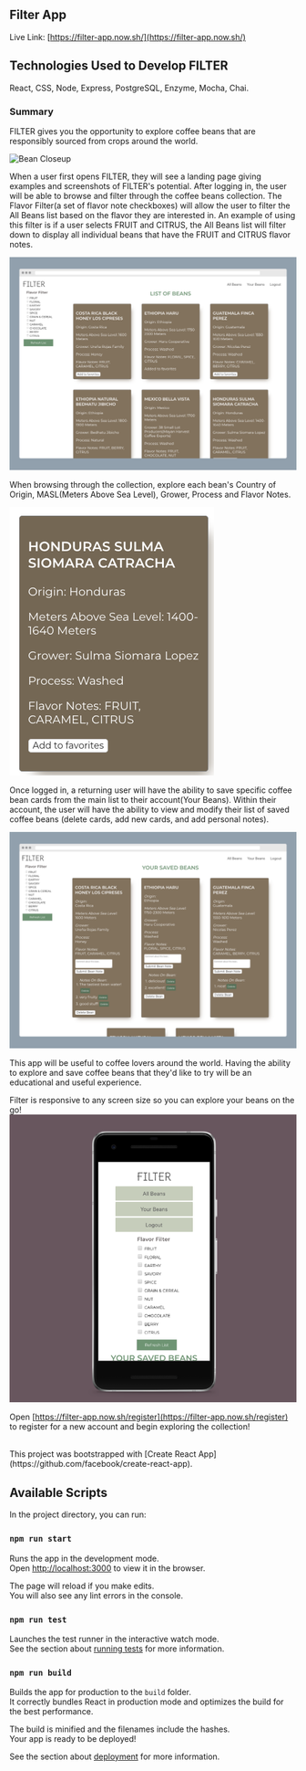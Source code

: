 ## Filter App

Live Link: [https://filter-app.now.sh/](https://filter-app.now.sh/)

## Technologies Used to Develop FILTER
React, CSS, Node, Express, PostgreSQL, Enzyme, Mocha, Chai.

### Summary

FILTER gives you the opportunity to explore coffee beans that are responsibly sourced from crops around the world.

![Bean Closeup](README-asset/coffee4.jpg?raw=true)

When a user first opens FILTER, they will see a landing page giving examples and screenshots of FILTER's potential. After logging in, the user will be able to browse and filter through the coffee beans collection. The Flavor Filter(a set of flavor note checkboxes) will allow the user to filter the All Beans list based on the flavor they are interested in. An example of using this filter is if a user selects FRUIT and CITRUS, the All Beans list will filter down to display all individual beans that have the FRUIT and CITRUS flavor notes. 

![Laptop Screenshot](README-asset/laptop_screenshot.png?raw=true)

When browsing through the collection, explore each bean's Country of Origin, MASL(Meters Above Sea Level), Grower, Process and Flavor Notes.

![BeanCard](README-asset/BeanCard.png?raw=true)

Once logged in, a returning user will have the ability to save specific coffee bean cards from the main list to their account(Your Beans). Within their account, the user will have the ability to view and modify their list of saved coffee beans (delete cards, add new cards, and add personal notes).

![UserPage](README-asset/UserPage.png?raw=true)

This app will be useful to coffee lovers around the world. Having the ability to explore and save coffee beans that they'd like to try will be an educational and useful experience.

Filter is responsive to any screen size so you can explore your beans on the go!
![Phone Screenshot](README-asset/phone_screenshot.png?raw=true)

Open [https://filter-app.now.sh/register](https://filter-app.now.sh/register) to register for a new account and begin exploring the collection!<br />


<br />
This project was bootstrapped with [Create React App](https://github.com/facebook/create-react-app).

## Available Scripts

In the project directory, you can run:

### `npm run start`

Runs the app in the development mode.<br />
Open [http://localhost:3000](http://localhost:3000) to view it in the browser.

The page will reload if you make edits.<br />
You will also see any lint errors in the console.

### `npm run test`

Launches the test runner in the interactive watch mode.<br />
See the section about [running tests](https://facebook.github.io/create-react-app/docs/running-tests) for more information.

### `npm run build`

Builds the app for production to the `build` folder.<br />
It correctly bundles React in production mode and optimizes the build for the best performance.

The build is minified and the filenames include the hashes.<br />
Your app is ready to be deployed!

See the section about [deployment](https://facebook.github.io/create-react-app/docs/deployment) for more information.
